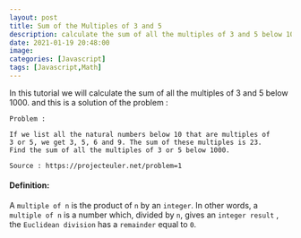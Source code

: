 ```yaml
---
layout: post
title: Sum of the Multiples of 3 and 5
description: calculate the sum of all the multiples of 3 and 5 below 1000
date: 2021-01-19 20:48:00
image: 
categories: [Javascript]
tags: [Javascript,Math]
---
```


In this tutorial we will calculate the sum of all the multiples of 3 and 5 below 1000. and this is a solution of the problem : 

```text
Problem :

If we list all the natural numbers below 10 that are multiples of
3 or 5, we get 3, 5, 6 and 9. The sum of these multiples is 23.
Find the sum of all the multiples of 3 or 5 below 1000.

Source : https://projecteuler.net/problem=1
```
#### Definition:

A `multiple of n` is the product of `n` by an `integer`. In other words, a `multiple of n` is a number which, divided by `n`, gives an `integer result` , the `Euclidean division` has a `remainder` equal to `0`.
